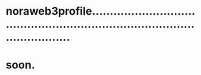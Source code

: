 # noraweb3profile....................................................................................................
# soon.
